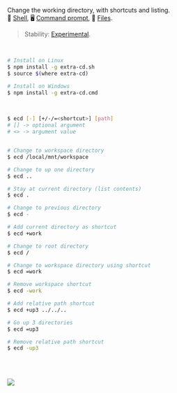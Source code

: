 Change the working directory, with shortcuts and listing.<br>
🐚 [Shell](https://www.npmjs.com/package/extra-cd.sh),
🖥️ [Command prompt](https://www.npmjs.com/package/extra-cd.cmd),
📜 [Files](https://unpkg.com/extra-cd.sh/).

> Stability: [Experimental](https://www.youtube.com/watch?v=L1j93RnIxEo).

<br>

```bash
# Install on Linux
$ npm install -g extra-cd.sh
$ source $(where extra-cd)

# Install on Windows
$ npm install -g extra-cd.cmd
```

<br>

```bash
$ ecd [-] [+/-/=<shortcut>] [path]
# [] -> optional argument
# <> -> argument value


# Change to workspace directory
$ ecd /local/mnt/workspace

# Change to up one directory
$ ecd ..

# Stay at current directory (list contents)
$ ecd .

# Change to previous directory
$ ecd -

# Add current directory as shortcut
$ ecd +work

# Change to root directory
$ ecd /

# Change to workspace directory using shortcut
$ ecd =work

# Remove workspace shortcut
$ ecd -work

# Add relative path shortcut
$ ecd +up3 ../../..

# Go up 3 directories
$ ecd =up3

# Remove relative path shortcut
$ ecd -up3
```

<br>
<br>

[![](https://img.youtube.com/vi/aZ1Zp3gNcEI/maxresdefault.jpg)](https://www.youtube.com/watch?v=aZ1Zp3gNcEI)
